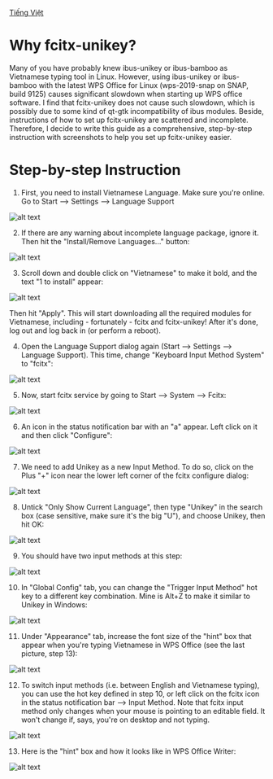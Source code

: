 [Tiếng Việt](README_VN.md)
# Why fcitx-unikey?
Many of you have probably knew ibus-unikey or ibus-bamboo as Vietnamese typing tool in Linux. However, using ibus-unikey or ibus-bamboo with the latest WPS Office for Linux (wps-2019-snap on SNAP, build 9125) causes significant slowdown when starting up WPS office software. I find that fcitx-unikey does not cause such slowdown, which is possibly due to some kind of qt-gtk incompatibility of ibus modules. Beside, instructions of how to set up fcitx-unikey are scattered and incomplete. Therefore, I decide to write this guide as a comprehensive, step-by-step instruction with screenshots to help you set up fcitx-unikey easier.

# Step-by-step Instruction
1. First, you need to install Vietnamese Language. Make sure you're online. Go to Start --> Settings --> Language Support

![alt text](https://github.com/thanghn90/fcitx-unikey_instruction/blob/main/1.%20Settings%20Language.png)

2. If there are any warning about incomplete language package, ignore it. Then hit the "Install/Remove Languages..." button:

![alt text](https://github.com/thanghn90/fcitx-unikey_instruction/blob/main/2.%20Install%20New%20Language.png)

3. Scroll down and double click on "Vietnamese" to make it bold, and the text "1 to install" appear:

![alt text](https://github.com/thanghn90/fcitx-unikey_instruction/blob/main/3.%20Install%20Vietnamese.png)

Then hit "Apply". This will start downloading all the required modules for Vietnamese, including - fortunately - fcitx and fcitx-unikey! After it's done, log out and log back in (or perform a reboot).

4. Open the Language Support dialog again (Start --> Settings --> Language Support). This time, change "Keyboard Input Method System" to "fcitx":

![alt text](https://github.com/thanghn90/fcitx-unikey_instruction/blob/main/4.%20Change%20Input%20Method.png)

5. Now, start fcitx service by going to Start --> System --> Fcitx:

![alt text](https://github.com/thanghn90/fcitx-unikey_instruction/blob/main/5.%20Start%20fcitx.png)

6. An icon in the status notification bar with an "a" appear. Left click on it and then click "Configure":

![alt text](https://github.com/thanghn90/fcitx-unikey_instruction/blob/main/6.%20Configure%20fcitx.png)

7. We need to add Unikey as a new Input Method. To do so, click on the Plus "+" icon near the lower left corner of the fcitx configure dialog:

![alt text](https://github.com/thanghn90/fcitx-unikey_instruction/blob/main/7.%20Add%20New%20Input%20Method.png)

8. Untick "Only Show Current Language", then type "Unikey" in the search box (case sensitive, make sure it's the big "U"), and choose Unikey, then hit OK:

![alt text](https://github.com/thanghn90/fcitx-unikey_instruction/blob/main/8.%20Unikey.png)

9. You should have two input methods at this step:

![alt text](https://github.com/thanghn90/fcitx-unikey_instruction/blob/main/9.%20Final%20Input%20Methods.png)

10. In "Global Config" tab, you can change the "Trigger Input Method" hot key to a different key combination. Mine is Alt+Z to make it similar to Unikey in Windows:

![alt text](https://github.com/thanghn90/fcitx-unikey_instruction/blob/main/10.%20Switch%20Keyboard%20Shortcut.png)

11. Under "Appearance" tab, increase the font size of the "hint" box that appear when you're typing Vietnamese in WPS Office (see the last picture, step 13):

![alt text](https://github.com/thanghn90/fcitx-unikey_instruction/blob/main/11.%20Hint%20Appearance.png)

12. To switch input methods (i.e. between English and Vietnamese typing), you can use the hot key defined in step 10, or left click on the fcitx icon in the status notification bar --> Input Method. Note that fcitx input method only changes when your mouse is pointing to an editable field. It won't change if, says, you're on desktop and not typing.

![alt text](https://github.com/thanghn90/fcitx-unikey_instruction/blob/main/12.%20Switch%20Input%20Method.png)

13. Here is the "hint" box and how it looks like in WPS Office Writer:

![alt text](https://github.com/thanghn90/fcitx-unikey_instruction/blob/main/13.%20WPS%20Unikey%20Demo.png)
